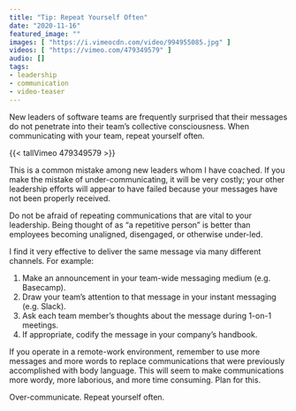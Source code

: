 ```yaml
---
title: "Tip: Repeat Yourself Often"
date: "2020-11-16"
featured_image: ""
images: [ "https://i.vimeocdn.com/video/994955085.jpg" ]
videos: [ "https://vimeo.com/479349579" ]
audio: []
tags:
- leadership
- communication
- video-teaser
---
```



New leaders of software teams are frequently surprised that their messages do
not penetrate into their team’s collective consciousness. When communicating
with your team, repeat yourself often.

<!--more-->


{{< tallVimeo 479349579 >}}

This is a common mistake among new leaders whom I have coached. If you make the
mistake of under-communicating, it will be very costly; your other leadership
efforts will appear to have failed because your messages have not been properly
received.

Do not be afraid of repeating communications that are vital to your leadership.
Being thought of as “a repetitive person” is better than employees becoming
unaligned, disengaged, or otherwise under-led.

I find it very effective to deliver the same message via many different
channels. For example:

1. Make an announcement in your team-wide messaging medium (e.g. Basecamp).
2. Draw your team’s attention to that message in your instant messaging (e.g.
   Slack).
3. Ask each team member’s thoughts about the message during 1-on-1 meetings.
4. If appropriate, codify the message in your company’s handbook.

If you operate in a remote-work environment, remember to use more messages and
more words to replace communications that were previously accomplished with
body language. This will seem to make communications more wordy, more
laborious, and more time consuming. Plan for this.

Over-communicate. Repeat yourself often.
